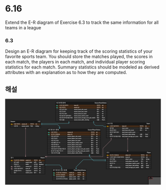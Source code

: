 # 6.16
Extend the E-R diagram of Exercise 6.3 to track the same information for all teams in a league

### 6.3
Design an E-R diagram for keeping track of the scoring statistics of your favorite sports team. You should store the matches played, the scores in each match, the players in each match, and individual player scoring statistics for each match.
Summary statistics should be modeled as derived attributes with an explanation as to how they are computed.

## 해설
![Alt text](image-1.png)

